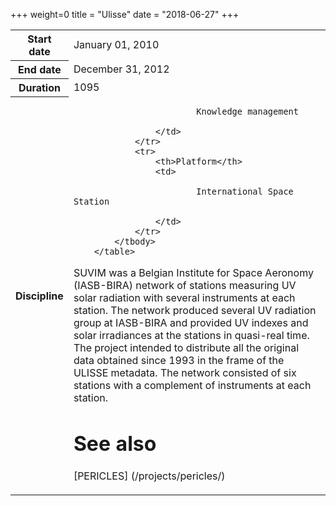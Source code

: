 +++
weight=0
title = "Ulisse"
date = "2018-06-27"
+++




 <table class="table table-striped table-bordered">
            <tbody>
                <tr>
                    <th>Start date</th>
                    <td>January 01, 2010</td>
                </tr>
                <tr>
                    <th>End date</th>
                    <td>December 31, 2012</td>
                </tr>
                <tr>
                    <th>Duration</th>
                    <td>1095</td>
                </tr>
                <tr>
                    <th>Discipline</th>
                    <td>

                            Knowledge management

                    </td>
                </tr>
                <tr>
                    <th>Platform</th>
                    <td>

                            International Space Station

                    </td>
                </tr>
            </tbody>
        </table>


SUVIM was a Belgian Institute for Space Aeronomy (IASB-BIRA) network of stations measuring UV solar radiation with several instruments at each station. The network produced several UV radiation group at IASB-BIRA and provided UV indexes and solar irradiances at the stations in quasi-real time.
The project intended to distribute all the original data obtained since 1993 in the frame of the ULISSE metadata.
The network consisted of six stations with a complement of instruments at each station.

See also
================

[PERICLES] (/projects/pericles/)
